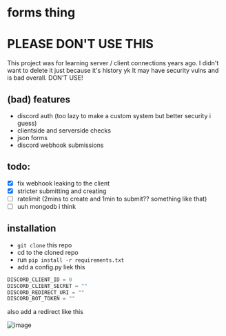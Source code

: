 # forms thing

# PLEASE DON'T USE THIS
This project was for learning server / client connections years ago.
I didn't want to delete it just because it's history yk
It may have security vulns and is bad overall. DON'T USE!

## (bad) features
* discord auth (too lazy to make a custom system but better security i guess)
* clientside and serverside checks
* json forms
* discord webhook submissions

## todo:
- [x] fix webhook leaking to the client
- [x] stricter submitting and creating
- [ ] ratelimit (2mins to create and 1min to submit?? something like that)
- [ ] uuh mongodb i think

## installation
* `git clone` this repo
* cd to the cloned repo
* run `pip install -r requirements.txt`
* add a config.py liek this
```py
DISCORD_CLIENT_ID = 0
DISCORD_CLIENT_SECRET = ""
DISCORD_REDIRECT_URI = ""
DISCORD_BOT_TOKEN = ""
```
also add a redirect like this

![image](https://github.com/letruxux/forms-webserver/assets/102257756/b7760cf1-50ff-4b8f-8708-19a02e190a12)
